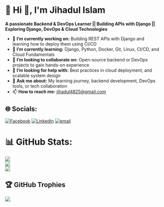 # 💫 Hi 👋, I'm Jihadul Islam
**A passionate Backend & DevOps Learner || Building APIs with Django || Exploring Django, DevOps & Cloud Technologies**

- 🔭 **I’m currently working on:** Building REST APIs with Django and learning how to deploy them using CI/CD
- 🌱 **I’m currently learning:** Django, Python, Docker, Git, Linux, CI/CD, and Cloud Fundamentals
- 👯 **I’m looking to collaborate on:** Open-source backend or DevOps projects to gain hands-on experience
- 🤔 **I’m looking for help with:** Best practices in cloud deployment, and scalable system design
- 💬 **Ask me about:** My learning journey, backend development, DevOps tools, or tech collaboration
- 📫 **How to reach me:** jihadul4825@gmail.com

## 🌐 Socials:
[![Facebook](https://img.shields.io/badge/Facebook-%231877F2.svg?logo=Facebook&logoColor=white)](https://facebook.com/jihadul.4825) [![LinkedIn](https://img.shields.io/badge/LinkedIn-%230077B5.svg?logo=linkedin&logoColor=white)](https://linkedin.com/in/jihadul4825) [![email](https://img.shields.io/badge/Email-D14836?logo=gmail&logoColor=white)](mailto:jihadul4825@gmail.com) 
<!--
# 💻 Tech Stack:
![C](https://img.shields.io/badge/c-%2300599C.svg?style=for-the-badge&logo=c&logoColor=white) ![Python](https://img.shields.io/badge/python-3670A0?style=for-the-badge&logo=python&logoColor=ffdd54) ![Django](https://img.shields.io/badge/django-%23092E20.svg?style=for-the-badge&logo=django&logoColor=white) ![MySQL](https://img.shields.io/badge/mysql-4479A1.svg?style=for-the-badge&logo=mysql&logoColor=white) ![Postgres](https://img.shields.io/badge/postgres-%23316192.svg?style=for-the-badge&logo=postgresql&logoColor=white) ![SQLite](https://img.shields.io/badge/sqlite-%2307405e.svg?style=for-the-badge&logo=sqlite&logoColor=white) ![Redis](https://img.shields.io/badge/redis-%23DD0031.svg?style=for-the-badge&logo=redis&logoColor=white) ![Git](https://img.shields.io/badge/git-%23F05033.svg?style=for-the-badge&logo=git&logoColor=white) ![GitHub](https://img.shields.io/badge/github-%23121011.svg?style=for-the-badge&logo=github&logoColor=white) ![Docker](https://img.shields.io/badge/docker-%230db7ed.svg?style=for-the-badge&logo=docker&logoColor=white) ![JavaScript](https://img.shields.io/badge/javascript-%23323330.svg?style=for-the-badge&logo=javascript&logoColor=%23F7DF1E) ![Postman](https://img.shields.io/badge/Postman-FF6C37?style=for-the-badge&logo=postman&logoColor=white) ![HTML5](https://img.shields.io/badge/html5-%23E34F26.svg?style=for-the-badge&logo=html5&logoColor=white) ![CSS3](https://img.shields.io/badge/css3-%231572B6.svg?style=for-the-badge&logo=css3&logoColor=white) ![AWS](https://img.shields.io/badge/AWS-%23FF9900.svg?style=for-the-badge&logo=amazon-aws&logoColor=white)  ![Bootstrap](https://img.shields.io/badge/bootstrap-%238511FA.svg?style=for-the-badge&logo=bootstrap&logoColor=white) ![React](https://img.shields.io/badge/react-%2320232a.svg?style=for-the-badge&logo=react&logoColor=%2361DAFB) ![Nginx](https://img.shields.io/badge/nginx-%23009639.svg?style=for-the-badge&logo=nginx&logoColor=white)  ![Ansible](https://img.shields.io/badge/ansible-%231A1918.svg?style=for-the-badge&logo=ansible&logoColor=white) ![Kubernetes](https://img.shields.io/badge/kubernetes-%23326ce5.svg?style=for-the-badge&logo=kubernetes&logoColor=white) 
-->
# 📊 GitHub Stats:
![](https://github-readme-stats.vercel.app/api?username=jihadul4825&theme=ocean_dark&hide_border=false&include_all_commits=true&count_private=false)<br/>
![](https://nirzak-streak-stats.vercel.app/?user=jihadul4825&theme=ocean_dark&hide_border=false)<br/>
![](https://github-readme-stats.vercel.app/api/top-langs/?username=jihadul4825&theme=ocean_dark&hide_border=false&include_all_commits=true&count_private=false&layout=compact)

## 🏆 GitHub Trophies
![](https://github-profile-trophy.vercel.app/?username=jihadul4825&theme=radical&no-frame=false&no-bg=true&margin-w=4)

